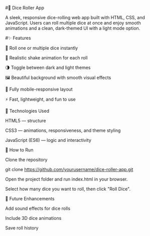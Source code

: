 #🎲 Dice Roller App

A sleek, responsive dice-rolling web app built with HTML, CSS, and JavaScript.
Users can roll multiple dice at once and enjoy smooth animations and a clean, dark-themed UI with a light mode option.

#✨ Features

🎲 Roll one or multiple dice instantly

💫 Realistic shake animation for each roll

🌗 Toggle between dark and light themes

🖼️ Beautiful background with smooth visual effects

📱 Fully mobile-responsive layout

⚡ Fast, lightweight, and fun to use

🧠 Technologies Used

HTML5 — structure

CSS3 — animations, responsiveness, and theme styling

JavaScript (ES6) — logic and interactivity

🚀 How to Run

Clone the repository

git clone https://github.com/yourusername/dice-roller-app.git


Open the project folder and run index.html in your browser.

Select how many dice you want to roll, then click "Roll Dice".

🧩 Future Enhancements

Add sound effects for dice rolls

Include 3D dice animations

Save roll history
